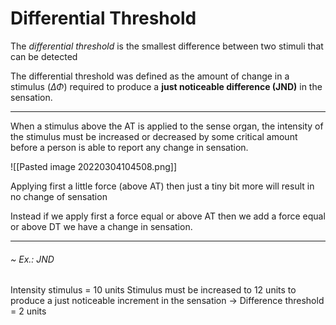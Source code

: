 # Differential Threshold
The *differential threshold* is the smallest difference between two stimuli that can be detected

The differential threshold was defined as the amount of change in a stimulus ($\Delta \Phi$) required to produce a **just noticeable difference (JND)** in the sensation.

---
When a stimulus above the AT is applied to the sense organ, the intensity of the stimulus must be increased or decreased by some critical amount before a person is able to report any change in sensation.

![[Pasted image 20220304104508.png]]

Applying first a little force (above AT) then just a tiny bit more will result in no change of sensation

Instead if we apply first a force equal or above AT then we add a force equal or above DT we have a change in sensation.

---
###### ~ Ex.: JND
Intensity stimulus = 10 units
Stimulus must be increased to 12 units to produce a just noticeable increment in the sensation
-> Difference threshold = 2 units
